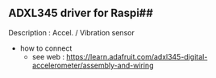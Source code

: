 
## ADXL345 driver for Raspi##
Description : Accel. / Vibration sensor

 - how to connect 
   - see web : https://learn.adafruit.com/adxl345-digital-accelerometer/assembly-and-wiring



